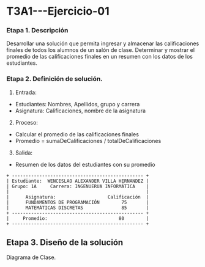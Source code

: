 # T3A1---Ejercicio-01
### Etapa 1. Descripción 

Desarrollar una solución que permita ingresar y almacenar las calificaciones finales de todos los alumnos de un salón de clase. Determinar y mostrar el promedio de las calificaciones finales en un resumen con los datos de los estudiantes.

### Etapa 2.  Definición de solución.
1. Entrada:
- Estudiantes: Nombres, Apellidos, grupo y carrera 
- Asignatura: Calificaciones, nombre de la asignatura 
2. Proceso:
- Calcular el promedio de las calificaciones finales
- Promedio = sumaDeCalificaciones / totalDeCalificaciones
3. Salida:
- Resumen de los datos del estudiantes con su promedio

~~~
+ ------------------------------------------------ + 
| Estudiante:  WENCESLAO ALEXANDER VILLA HERNANDEZ |
| Grupo: 1A     Carrera: INGENUERUA INFORMÁTICA    |
|                                                  |
|      Asignatura:                   Calificación  |
|      FUNDAMENTOS DE PROGRAMACIÓN        75       |
|      MATEMÁTICAS DISCRETAS              85       |
+ ------------------------------------------------ +     
|     Promedio:                          80        |
+ ------------------------------------------------ +      
~~~

## Etapa 3. Diseño de la solución 
Diagrama de Clase.
